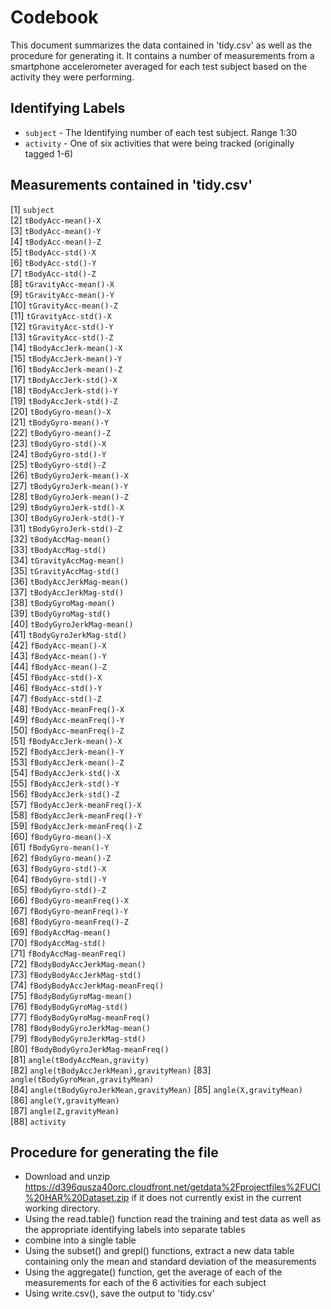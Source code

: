 # Codebook
This document summarizes the data contained in 'tidy.csv' as well
as the procedure for generating it.
It contains a number of measurements from a smartphone accelerometer averaged
for each test subject based on the activity they were performing.
## Identifying Labels
* `subject` - The Identifying number of each test subject. Range 1:30
* `activity` - One of six activities that were being tracked (originally tagged 1-6)

## Measurements contained in 'tidy.csv'
 [1] `subject`                             
 [2] `tBodyAcc-mean()-X`                   
 [3] `tBodyAcc-mean()-Y`                   
 [4] `tBodyAcc-mean()-Z`                   
 [5] `tBodyAcc-std()-X`                    
 [6] `tBodyAcc-std()-Y`                    
 [7] `tBodyAcc-std()-Z`                    
 [8] `tGravityAcc-mean()-X`                
 [9] `tGravityAcc-mean()-Y`                
[10] `tGravityAcc-mean()-Z`                
[11] `tGravityAcc-std()-X`                 
[12] `tGravityAcc-std()-Y`                 
[13] `tGravityAcc-std()-Z`                 
[14] `tBodyAccJerk-mean()-X`               
[15] `tBodyAccJerk-mean()-Y`               
[16] `tBodyAccJerk-mean()-Z`               
[17] `tBodyAccJerk-std()-X`                
[18] `tBodyAccJerk-std()-Y`                
[19] `tBodyAccJerk-std()-Z`                
[20] `tBodyGyro-mean()-X`                  
[21] `tBodyGyro-mean()-Y`                  
[22] `tBodyGyro-mean()-Z`                  
[23] `tBodyGyro-std()-X`                   
[24] `tBodyGyro-std()-Y`                   
[25] `tBodyGyro-std()-Z`                   
[26] `tBodyGyroJerk-mean()-X`              
[27] `tBodyGyroJerk-mean()-Y`              
[28] `tBodyGyroJerk-mean()-Z`              
[29] `tBodyGyroJerk-std()-X`               
[30] `tBodyGyroJerk-std()-Y`               
[31] `tBodyGyroJerk-std()-Z`               
[32] `tBodyAccMag-mean()`                  
[33] `tBodyAccMag-std()`                   
[34] `tGravityAccMag-mean()`               
[35] `tGravityAccMag-std()`                
[36] `tBodyAccJerkMag-mean()`              
[37] `tBodyAccJerkMag-std()`               
[38] `tBodyGyroMag-mean()`                 
[39] `tBodyGyroMag-std()`                  
[40] `tBodyGyroJerkMag-mean()`             
[41] `tBodyGyroJerkMag-std()`              
[42] `fBodyAcc-mean()-X`                   
[43] `fBodyAcc-mean()-Y`                   
[44] `fBodyAcc-mean()-Z`                   
[45] `fBodyAcc-std()-X`                    
[46] `fBodyAcc-std()-Y`                    
[47] `fBodyAcc-std()-Z`                    
[48] `fBodyAcc-meanFreq()-X`               
[49] `fBodyAcc-meanFreq()-Y`               
[50] `fBodyAcc-meanFreq()-Z`               
[51] `fBodyAccJerk-mean()-X`               
[52] `fBodyAccJerk-mean()-Y`               
[53] `fBodyAccJerk-mean()-Z`               
[54] `fBodyAccJerk-std()-X`                
[55] `fBodyAccJerk-std()-Y`                
[56] `fBodyAccJerk-std()-Z`                
[57] `fBodyAccJerk-meanFreq()-X`           
[58] `fBodyAccJerk-meanFreq()-Y`           
[59] `fBodyAccJerk-meanFreq()-Z`           
[60] `fBodyGyro-mean()-X`                  
[61] `fBodyGyro-mean()-Y`                  
[62] `fBodyGyro-mean()-Z`                  
[63] `fBodyGyro-std()-X`                   
[64] `fBodyGyro-std()-Y`                   
[65] `fBodyGyro-std()-Z`                   
[66] `fBodyGyro-meanFreq()-X`              
[67] `fBodyGyro-meanFreq()-Y`              
[68] `fBodyGyro-meanFreq()-Z`              
[69] `fBodyAccMag-mean()`                  
[70] `fBodyAccMag-std()`                   
[71] `fBodyAccMag-meanFreq()`              
[72] `fBodyBodyAccJerkMag-mean()`          
[73] `fBodyBodyAccJerkMag-std()`           
[74] `fBodyBodyAccJerkMag-meanFreq()`      
[75] `fBodyBodyGyroMag-mean()`             
[76] `fBodyBodyGyroMag-std()`              
[77] `fBodyBodyGyroMag-meanFreq()`         
[78] `fBodyBodyGyroJerkMag-mean()`         
[79] `fBodyBodyGyroJerkMag-std()`          
[80] `fBodyBodyGyroJerkMag-meanFreq()`     
[81] `angle(tBodyAccMean,gravity)`         
[82] `angle(tBodyAccJerkMean),gravityMean)`
[83] `angle(tBodyGyroMean,gravityMean)`    
[84] `angle(tBodyGyroJerkMean,gravityMean)`
[85] `angle(X,gravityMean)`                
[86] `angle(Y,gravityMean)`                
[87] `angle(Z,gravityMean)`                
[88] `activity`  

## Procedure for generating the file

* Download and unzip https://d396qusza40orc.cloudfront.net/getdata%2Fprojectfiles%2FUCI%20HAR%20Dataset.zip
if it does not currently exist in the current working directory.
* Using the read.table() function read the training and test data as well as 
the appropriate identifying labels into separate tables
* combine into a single table
* Using the subset() and grepl() functions, extract a new data table containing
only the mean and standard deviation of the measurements
* Using the aggregate() function, get the average of each of the measurements
    for each of the 6 activities for each subject
* Using write.csv(), save the output to 'tidy.csv'
